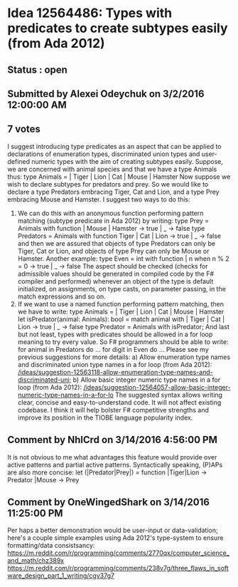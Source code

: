 # Idea 12564486: Types with predicates to create subtypes easily (from Ada 2012) #

## Status : open

## Submitted by Alexei Odeychuk on 3/2/2016 12:00:00 AM

## 7 votes

I suggest introducing type predicates as an aspect that can be applied to declarations of enumeration types, discriminated union types and user-defined numeric types with the aim of creating subtypes easily.
Suppose, we are concerned with animal species and that we have a
type Animals thus:
type Animals =
| Tiger
| Lion
| Cat
| Mouse
| Hamster
Now suppose we wish to declare subtypes for predators and prey.
So we would like to declare a type Predators embracing Tiger, Cat and Lion, and a type Prey embracing Mouse and Hamster.
I suggest two ways to do this:
1) We can do this with an anonymous function performing pattern matching (subtype predicate in Ada 2012) by writing:
type Prey = Animals with function
| Mouse
| Hamster -> true
| _ -> false
type Predators = Animals with function Tiger | Cat | Lion -> true
| _ -> false
and then we are assured that objects of type Predators can only be Tiger, Cat or Lion, and objects of type Prey can only be Mouse or Hamster.
Another example:
type Even = int with function
| n when n % 2 = 0 -> true
| _ -> false
The aspect should be checked (checks for admissible values should be generated in compiled code by the F# compiler and performed) whenever an object of the type is default initialized, on assignments, on type casts, on parameter passing, in the match expressions and so on.
2) If we want to use a named function performing pattern matching, then we have to write:
type Animals =
| Tiger
| Lion
| Cat
| Mouse
| Hamster
let isPredator(animal: Animals): bool =
match animal with
| Tiger | Cat | Lion -> true
| _ -> false
type Predator = Animals with isPredator;
And last but not least, types with predicates should be allowed in a for loop meaning to try every value. So F# programmers should be able to write:
for animal in Predators do ...
for digit in Even do ...
Please see my previous suggestions for more details:
a) Allow enumeration type names and discriminated union type names in a for loop (from Ada 2012): [/ideas/suggestion-12563118-allow-enumeration-type-names-and-discriminated-uni;](/ideas/suggestion-12563118-allow-enumeration-type-names-and-discriminated-uni;.md)
b) Allow basic integer numeric type names in a for loop (from Ada 2012): [/ideas/suggestion-12564057-allow-basic-integer-numeric-type-names-in-a-for-lo](/ideas/suggestion-12564057-allow-basic-integer-numeric-type-names-in-a-for-lo.md)
The suggested syntax allows writing clear, concise and easy-to-understand code. It will not affect existing codebase.
I think it will help bolster F# competitive strengths and improve its position in the TIOBE language popularity index.


## Comment by NhlCrd on 3/14/2016 4:56:00 PM

It is not obvious to me what advantages this feature would provide over active patterns and partial active patterns.
Syntactically speaking, (P)APs are also more concise:
let (|Predator|Prey|) = function
|Tiger|Lion -> Predator
|Mouse -> Prey

## Comment by OneWingedShark on 3/14/2016 11:25:00 PM

Per haps a better demonstration would be user-input or data-validation; here's a couple simple examples using Ada 2012's type-system to ensure formatting/data consistsancy:
https://m.reddit.com/r/programming/comments/2770qx/computer_science_and_math/chz389x
https://m.reddit.com/r/programming/comments/238v7g/three_flaws_in_software_design_part_1_writing/cgv37g7
